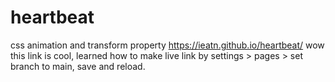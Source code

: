 # heartbeat
css animation and transform property
https://ieatn.github.io/heartbeat/ wow this link is cool, learned how to make live link by settings > pages > set branch to main, save and reload.
